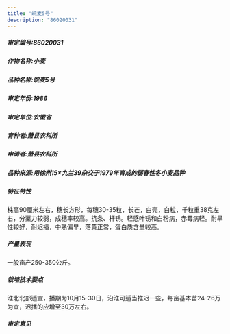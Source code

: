 ```yaml
---
title: "皖麦5号"
description: "86020031"
---
```

##### 审定编号:86020031

##### 作物名称:小麦

##### 品种名称:皖麦5号

##### 审定年份:1986

##### 审定单位:安徽省

##### 育种者:萧县农科所

##### 申请者:萧县农科所

##### 品种来源:用徐州15×九兰39杂交于1979年育成的弱春性冬小麦品种

##### 特征特性
株高90厘米左右，穗长方形，每穗30-35粒，长芒，白壳，白粒，千粒重38克左右，分蕖力较弱，成穗率较高。抗条、杆锈。轻感叶锈和白粉病，赤霉病轻。耐旱性较好，耐迟播，中熟偏早，落黄正常，蛋白质含量较高。

##### 产量表现
一般亩产250-350公斤。

##### 栽培技术要点
淮北北部适宜，播期为10月15-30日，沿淮可适当推迟一些，每亩基本苗24-26万为宜，迟播的应增至30万左右。

##### 审定意见

